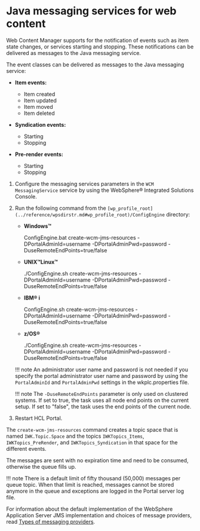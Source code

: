 # Java messaging services for web content

Web Content Manager supports for the notification of events such as item state changes, or services starting and stopping. These notifications can be delivered as messages to the Java messaging service.

The event classes can be delivered as messages to the Java messaging service:

-   **Item events:**

    -   Item created
    -   Item updated
    -   Item moved
    -   Item deleted

-   **Syndication events:**

    -   Starting
    -   Stopping

-   **Pre-render events:**

    -   Starting
    -   Stopping

1.  Configure the messaging services parameters in the `WCM MessagingService` service by using the WebSphere® Integrated Solutions Console.

2.  Run the following command from the `[wp_profile_root](../reference/wpsdirstr.md#wp_profile_root)/ConfigEngine` directory:

    -   **Windows™**

        ConfigEngine.bat create-wcm-jms-resources -DPortalAdminId=username -DPortalAdminPwd=password -DuseRemoteEndPoints=true/false

    -   **UNIX™Linux™**

        ./ConfigEngine.sh create-wcm-jms-resources -DPortalAdminId=username -DPortalAdminPwd=password -DuseRemoteEndPoints=true/false

    -   **IBM® i**

        ConfigEngine.sh create-wcm-jms-resources -DPortalAdminId=username -DPortalAdminPwd=password -DuseRemoteEndPoints=true/false

    -   **z/OS®**

        ./ConfigEngine.sh create-wcm-jms-resources -DPortalAdminId=username -DPortalAdminPwd=password -DuseRemoteEndPoints=true/false

    !!! note
        An administrator user name and password is not needed if you specify the portal administrator user name and password by using the `PortalAdminId` and `PortalAdminPwd` settings in the wkplc.properties file.

    !!! note
        The `-DuseRemoteEndPoints` parameter is only used on clustered systems. If set to true, the task uses all node end points on the current setup. If set to "false", the task uses the end points of the current node.

3.  Restart HCL Portal.


The `create-wcm-jms-resources` command creates a topic space that is named `IWK.Topic.Space` and the topics `IWKTopics_Items`, `IWKTopics_PreRender`, and `IWKTopics_Syndication` in that space for the different events.

The messages are sent with no expiration time and need to be consumed, otherwise the queue fills up.

!!! note
    There is a default limit of fifty thousand \(50,000\) messages per queue topic. When that limit is reached, messages cannot be stored anymore in the queue and exceptions are logged in the Portal server log file.

For information about the default implementation of the WebSphere Application Server JMS implementation and choices of message providers, read [Types of messaging providers](http://www-01.ibm.com/support/knowledgecenter/SSAW57_8.5.5/com.ibm.websphere.nd.multiplatform.doc/ae/cmj_jmsp.html).


